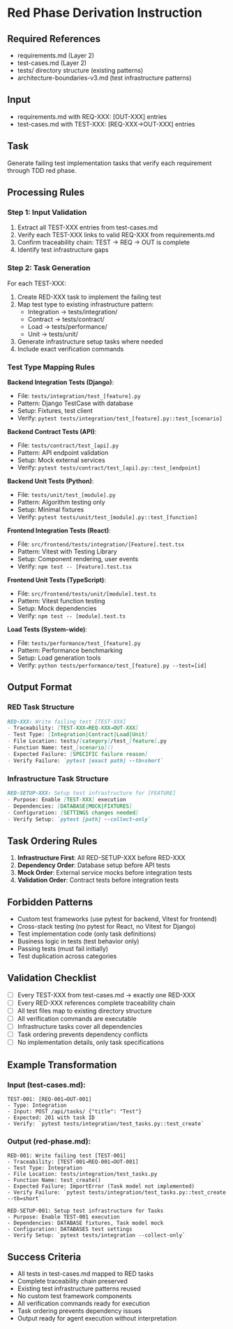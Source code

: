 # Red Phase Derivation Instruction

## Required References
- requirements.md (Layer 2)
- test-cases.md (Layer 2)
- tests/ directory structure (existing patterns)
- architecture-boundaries-v3.md (test infrastructure patterns)

## Input
- requirements.md with REQ-XXX: [OUT-XXX] entries
- test-cases.md with TEST-XXX: [REQ-XXX→OUT-XXX] entries

## Task
Generate failing test implementation tasks that verify each requirement through TDD red phase.

## Processing Rules

### Step 1: Input Validation
1. Extract all TEST-XXX entries from test-cases.md
2. Verify each TEST-XXX links to valid REQ-XXX from requirements.md
3. Confirm traceability chain: TEST → REQ → OUT is complete
4. Identify test infrastructure gaps

### Step 2: Task Generation
For each TEST-XXX:
1. Create RED-XXX task to implement the failing test
2. Map test type to existing infrastructure pattern:
   - Integration → tests/integration/
   - Contract → tests/contract/
   - Load → tests/performance/
   - Unit → tests/unit/
3. Generate infrastructure setup tasks where needed
4. Include exact verification commands

### Test Type Mapping Rules

**Backend Integration Tests (Django)**:
- File: `tests/integration/test_[feature].py`
- Pattern: Django TestCase with database
- Setup: Fixtures, test client
- Verify: `pytest tests/integration/test_[feature].py::test_[scenario]`

**Backend Contract Tests (API)**:
- File: `tests/contract/test_[api].py`
- Pattern: API endpoint validation
- Setup: Mock external services
- Verify: `pytest tests/contract/test_[api].py::test_[endpoint]`

**Backend Unit Tests (Python)**:
- File: `tests/unit/test_[module].py`
- Pattern: Algorithm testing only
- Setup: Minimal fixtures
- Verify: `pytest tests/unit/test_[module].py::test_[function]`

**Frontend Integration Tests (React)**:
- File: `src/frontend/tests/integration/[Feature].test.tsx`
- Pattern: Vitest with Testing Library
- Setup: Component rendering, user events
- Verify: `npm test -- [Feature].test.tsx`

**Frontend Unit Tests (TypeScript)**:
- File: `src/frontend/tests/unit/[module].test.ts`
- Pattern: Vitest function testing
- Setup: Mock dependencies
- Verify: `npm test -- [module].test.ts`

**Load Tests (System-wide)**:
- File: `tests/performance/test_[feature].py`
- Pattern: Performance benchmarking
- Setup: Load generation tools
- Verify: `python tests/performance/test_[feature].py --test=[id]`

## Output Format

### RED Task Structure
```markdown
RED-XXX: Write failing test [TEST-XXX]
- Traceability: [TEST-XXX→REQ-XXX→OUT-XXX]
- Test Type: [Integration|Contract|Load|Unit]
- File Location: tests/[category]/test_[feature].py
- Function Name: test_[scenario]()
- Expected Failure: [SPECIFIC failure reason]
- Verify Failure: `pytest [exact path] --tb=short`
```

### Infrastructure Task Structure
```markdown
RED-SETUP-XXX: Setup test infrastructure for [FEATURE]
- Purpose: Enable [TEST-XXX] execution
- Dependencies: [DATABASE|MOCK|FIXTURES]
- Configuration: [SETTINGS changes needed]
- Verify Setup: `pytest [path] --collect-only`
```

## Task Ordering Rules

1. **Infrastructure First**: All RED-SETUP-XXX before RED-XXX
2. **Dependency Order**: Database setup before API tests
3. **Mock Order**: External service mocks before integration tests
4. **Validation Order**: Contract tests before integration tests

## Forbidden Patterns

- Custom test frameworks (use pytest for backend, Vitest for frontend)
- Cross-stack testing (no pytest for React, no Vitest for Django)
- Test implementation code (only task definitions)
- Business logic in tests (test behavior only)
- Passing tests (must fail initially)
- Test duplication across categories

## Validation Checklist

- [ ] Every TEST-XXX from test-cases.md → exactly one RED-XXX
- [ ] Every RED-XXX references complete traceability chain
- [ ] All test files map to existing directory structure
- [ ] All verification commands are executable
- [ ] Infrastructure tasks cover all dependencies
- [ ] Task ordering prevents dependency conflicts
- [ ] No implementation details, only task specifications

## Example Transformation

### Input (test-cases.md):
```
TEST-001: [REQ-001→OUT-001]
- Type: Integration
- Input: POST /api/tasks/ {"title": "Test"}
- Expected: 201 with task ID
- Verify: `pytest tests/integration/test_tasks.py::test_create`
```

### Output (red-phase.md):
```
RED-001: Write failing test [TEST-001]
- Traceability: [TEST-001→REQ-001→OUT-001]
- Test Type: Integration
- File Location: tests/integration/test_tasks.py
- Function Name: test_create()
- Expected Failure: ImportError (Task model not implemented)
- Verify Failure: `pytest tests/integration/test_tasks.py::test_create --tb=short`

RED-SETUP-001: Setup test infrastructure for Tasks
- Purpose: Enable TEST-001 execution
- Dependencies: DATABASE fixtures, Task model mock
- Configuration: DATABASES test settings
- Verify Setup: `pytest tests/integration --collect-only`
```

## Success Criteria

- All tests in test-cases.md mapped to RED tasks
- Complete traceability chain preserved
- Existing test infrastructure patterns reused
- No custom test framework components
- All verification commands ready for execution
- Task ordering prevents dependency issues
- Output ready for agent execution without interpretation